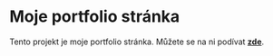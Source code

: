 # Moje portfolio stránka

Tento projekt je moje portfolio stránka. Můžete se na ni podívat __[zde](https://jirkasa.github.io/)__.